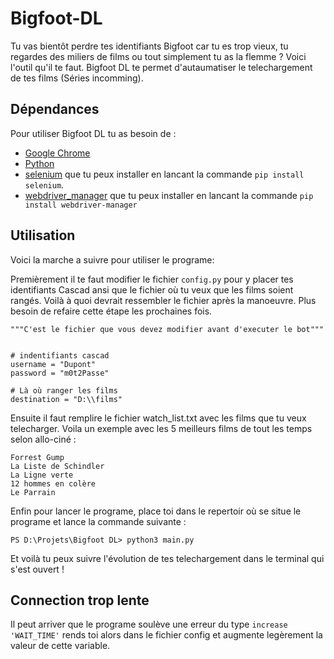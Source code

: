 # Bigfoot-DL
 
Tu vas bientôt perdre tes identifiants Bigfoot car tu es trop vieux, tu regardes des miliers de films ou tout simplement tu as la flemme ? Voici l'outil qu'il te faut. Bigfoot DL te permet d'autaumatiser le telechargement de tes films (Séries incomming).

## Dépendances

Pour utiliser Bigfoot DL tu as besoin de :

 - [Google Chrome](https://www.google.fr/chrome/?brand=XXVF&gclid=Cj0KCQiAuP-OBhDqARIsAD4XHpfUlBlHR4vMvEuMn6YFdDIM0KkWBrDN96cVsCMXeW898k1WhzsovoQaAj8zEALw_wcB&gclsrc=aw.ds)
 - [Python](https://www.python.org/downloads/)
 - [selenium](https://selenium-python.readthedocs.io/) que tu  peux installer en lancant la commande `pip install selenium`.
 - [webdriver_manager](https://pypi.org/project/webdriver-manager/) que tu  peux installer en lancant la commande `pip install webdriver-manager`

## Utilisation

Voici la marche a suivre pour utiliser le programe:

Premièrement il te faut modifier le fichier `config.py` pour y placer tes identifiants Cascad ansi que le fichier où tu veux que les films soient rangés. Voilà à quoi devrait ressembler le fichier après la manoeuvre. Plus besoin de refaire cette étape les prochaines fois.

``` 
"""C'est le fichier que vous devez modifier avant d'executer le bot"""


# indentifiants cascad
username = "Dupont"
password = "m0t2Passe"

# Là où ranger les films
destination = "D:\\films"
```

Ensuite il faut remplire le fichier watch_list.txt avec les films que tu veux telecharger. Voila un exemple avec les 5 meilleurs films de tout les temps selon allo-ciné :

```
Forrest Gump
La Liste de Schindler
La Ligne verte
12 hommes en colère
Le Parrain
```

Enfin pour lancer le programe, place toi dans le repertoir où se situe le programe et lance la commande suivante : 


```
PS D:\Projets\Bigfoot DL> python3 main.py
```

Et voilà tu peux suivre l'évolution de tes telechargement dans le terminal qui s'est ouvert ! 

## Connection trop lente

Il peut arriver que le programe soulève une erreur du type `increase 'WAIT_TIME'` rends toi alors dans le fichier config et augmente legèrement la valeur de cette variable. 





 
 
